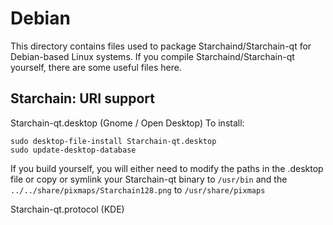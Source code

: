 
Debian
====================
This directory contains files used to package Starchaind/Starchain-qt
for Debian-based Linux systems. If you compile Starchaind/Starchain-qt yourself, there are some useful files here.

## Starchain: URI support ##


Starchain-qt.desktop  (Gnome / Open Desktop)
To install:

	sudo desktop-file-install Starchain-qt.desktop
	sudo update-desktop-database

If you build yourself, you will either need to modify the paths in
the .desktop file or copy or symlink your Starchain-qt binary to `/usr/bin`
and the `../../share/pixmaps/Starchain128.png` to `/usr/share/pixmaps`

Starchain-qt.protocol (KDE)

